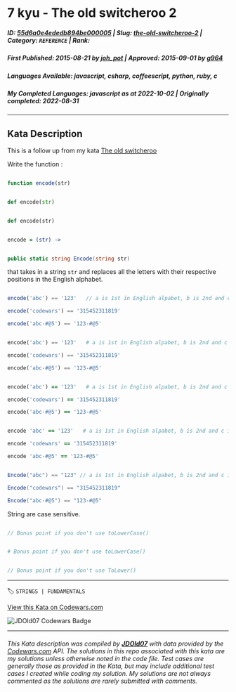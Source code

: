 # 7 kyu - The old switcheroo 2

##### **ID**: [55d6a0e4ededb894be000005](https://www.codewars.com/kata/55d6a0e4ededb894be000005) | **Slug**: [the-old-switcheroo-2](https://www.codewars.com/kata/55d6a0e4ededb894be000005) | **Category**: `REFERENCE` | **Rank**: <span style="color:white">7 kyu</span>

##### **First Published**: 2015-08-21 ***by*** [joh_pot](https://www.codewars.com/users/joh_pot) | **Approved**: 2015-09-01 ***by*** [g964](https://www.codewars.com/users/g964)

##### **Languages Available**: javascript, csharp, coffeescript, python, ruby, c

##### **My Completed Languages**: javascript ***as at*** 2022-10-02 | **Originally completed**: 2022-08-31

---

## Kata Description


This is a follow up from my kata <a href='http://www.codewars.com/kata/55d410c492e6ed767000004f'>The old switcheroo</a>







Write the function :

```javascript

function encode(str)

```

```python

def encode(str)

```

```ruby

def encode(str)

```

```coffeescript

encode = (str) ->

```

```csharp

public static string Encode(string str)

```

that takes in a string ```str``` and replaces all the letters with their respective positions in the English alphabet.<br/>



```javascript

encode('abc') == '123'   // a is 1st in English alpabet, b is 2nd and c is 3rd

encode('codewars') == '315452311819'

encode('abc-#@5') == '123-#@5'

```

```python

encode('abc') == '123'   # a is 1st in English alpabet, b is 2nd and c is 3rd

encode('codewars') == '315452311819'

encode('abc-#@5') == '123-#@5'

```

```ruby

encode('abc') == '123'   # a is 1st in English alpabet, b is 2nd and c is 3rd

encode('codewars') == '315452311819'

encode('abc-#@5') == '123-#@5'

```

```coffeescript

encode 'abc' == '123'   # a is 1st in English alpabet, b is 2nd and c is 3rd

encode 'codewars' == '315452311819'

encode 'abc-#@5' == '123-#@5'

```

```csharp

Encode("abc") == "123" // a is 1st in English alpabet, b is 2nd and c is 3rd

Encode("codewars") == "315452311819"

Encode("abc-#@5") == "123-#@5"

```

String are case sensitive.

```javascript

// Bonus point if you don't use toLowerCase()

```

```coffeescript

# Bonus point if you don't use toLowerCase()

```

```csharp

// Bonus point if you don't use ToLower()

```





---


🏷 `STRINGS | FUNDAMENTALS`


[View this Kata on Codewars.com](https://www.codewars.com/kata/55d6a0e4ededb894be000005)

![](https://www.codewars.com/users/jdold07/badges/large "JDOld07 Codewars Badge")

---

###### *This Kata description was compiled by [**JDOld07**](https://tpstech.dev) with data provided by the [Codewars.com](https://www.codewars.com) API.  The solutions in this repo associated with this kata are my solutions unless otherwise noted in the code file.  Test cases are generally those as provided in the Kata, but may include additional test cases I created while coding my solution.  My solutions are not always commented as the solutions are rarely submitted with comments.*
